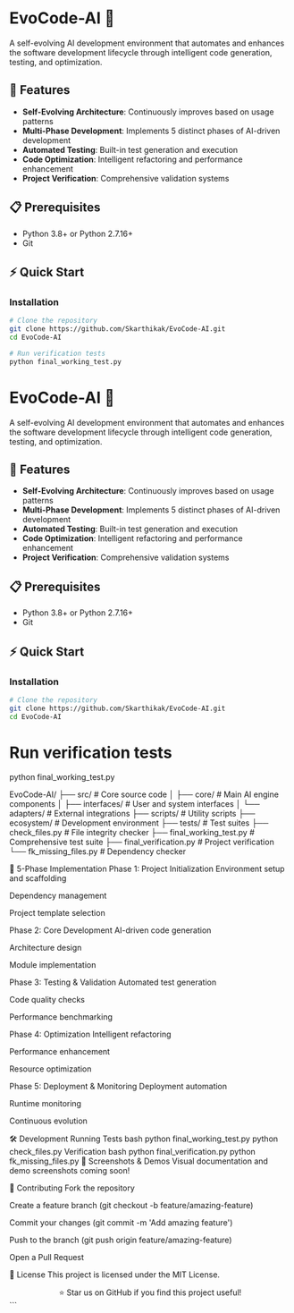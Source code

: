 # EvoCode-AI 🤖

A self-evolving AI development environment that automates and enhances the software development lifecycle through intelligent code generation, testing, and optimization.

## 🚀 Features

- **Self-Evolving Architecture**: Continuously improves based on usage patterns
- **Multi-Phase Development**: Implements 5 distinct phases of AI-driven development
- **Automated Testing**: Built-in test generation and execution
- **Code Optimization**: Intelligent refactoring and performance enhancement
- **Project Verification**: Comprehensive validation systems

## 📋 Prerequisites

- Python 3.8+ or Python 2.7.16+
- Git

## ⚡ Quick Start

### Installation

```bash
# Clone the repository
git clone https://github.com/Skarthikak/EvoCode-AI.git
cd EvoCode-AI

# Run verification tests
python final_working_test.py
```
# EvoCode-AI 🤖

A self-evolving AI development environment that automates and enhances the software development lifecycle through intelligent code generation, testing, and optimization.

## 🚀 Features

- **Self-Evolving Architecture**: Continuously improves based on usage patterns
- **Multi-Phase Development**: Implements 5 distinct phases of AI-driven development
- **Automated Testing**: Built-in test generation and execution
- **Code Optimization**: Intelligent refactoring and performance enhancement
- **Project Verification**: Comprehensive validation systems

## 📋 Prerequisites

- Python 3.8+ or Python 2.7.16+
- Git

## ⚡ Quick Start

### Installation

```bash
# Clone the repository
git clone https://github.com/Skarthikak/EvoCode-AI.git
cd EvoCode-AI
```

# Run verification tests
python final_working_test.py

EvoCode-AI/
├── src/                    # Core source code
│   ├── core/              # Main AI engine components
│   ├── interfaces/        # User and system interfaces
│   └── adapters/          # External integrations
├── scripts/               # Utility scripts
├── ecosystem/             # Development environment
├── tests/                 # Test suites
├── check_files.py         # File integrity checker
├── final_working_test.py  # Comprehensive test suite
├── final_verification.py  # Project verification
└── fk_missing_files.py    # Dependency checker


🔧 5-Phase Implementation
Phase 1: Project Initialization
Environment setup and scaffolding

Dependency management

Project template selection

Phase 2: Core Development
AI-driven code generation

Architecture design

Module implementation

Phase 3: Testing & Validation
Automated test generation

Code quality checks

Performance benchmarking

Phase 4: Optimization
Intelligent refactoring

Performance enhancement

Resource optimization

Phase 5: Deployment & Monitoring
Deployment automation

Runtime monitoring

Continuous evolution

🛠️ Development
Running Tests
bash
python final_working_test.py
python check_files.py
Verification
bash
python final_verification.py
python fk_missing_files.py
📸 Screenshots & Demos
Visual documentation and demo screenshots coming soon!

🤝 Contributing
Fork the repository

Create a feature branch (git checkout -b feature/amazing-feature)

Commit your changes (git commit -m 'Add amazing feature')

Push to the branch (git push origin feature/amazing-feature)

Open a Pull Request

📝 License
This project is licensed under the MIT License.

<div align="center">
⭐ Star us on GitHub if you find this project useful!

</div> ```
